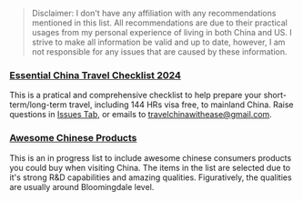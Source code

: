 > Disclaimer:
I don't have any affiliation with any recommendations mentioned in this list. All recommendations are due to their practical usages from my personal experience of living in both China and US. 
I strive to make all information be valid and up to date, however, I am not responsible for any issues that are caused by these information.

### [Essential China Travel Checklist 2024](https://witheases-organization.gitbook.io/mainland-china-travel-guide)
This is a pratical and comprehensive checklist to help prepare your short-term/long-term travel, including 144 HRs visa free, to mainland China. Raise questions in [Issues Tab](https://github.com/HaoyuanY/Awesome-China-Travel/issues), or emails to travelchinawithease@gmail.com.

### [Awesome Chinese Products](https://witheases-organization.gitbook.io/mainland-china-travel-guide/awesome-chinese-products)
This is an in progress list to include awesome chinese consumers products you could buy when visiting China. The items in the list are selected due to it's strong R&D capabilities and amazing qualities. Figuratively, the qualities are usually around Bloomingdale level. 



